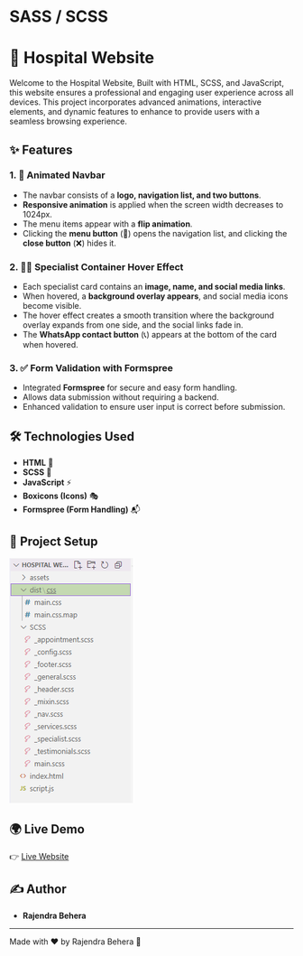 # SASS / SCSS

# 🏥 Hospital Website

Welcome to the Hospital Website, Built with HTML, SCSS, and JavaScript, this website ensures a professional and engaging user experience across all devices. This project incorporates advanced animations, interactive elements, and dynamic features to enhance to provide users with a seamless browsing experience.

## ✨ Features

### 1. 🎨 **Animated Navbar**
- The navbar consists of a **logo, navigation list, and two buttons**.
- **Responsive animation** is applied when the screen width decreases to 1024px.
- The menu items appear with a **flip animation**.
- Clicking the **menu button** (📂) opens the navigation list, and clicking the **close button** (❌) hides it.

### 2. 👨‍⚕️ **Specialist Container Hover Effect**
- Each specialist card contains an **image, name, and social media links**.
- When hovered, a **background overlay appears**, and social media icons become visible.
- The hover effect creates a smooth transition where the background overlay expands from one side, and the social links fade in.
- The **WhatsApp contact button** (📞) appears at the bottom of the card when hovered.

### 3. ✅ **Form Validation with Formspree**
- Integrated **Formspree** for secure and easy form handling.
- Allows data submission without requiring a backend.
- Enhanced validation to ensure user input is correct before submission.

## 🛠 Technologies Used
- **HTML** 📄
- **SCSS** 🎨
- **JavaScript** ⚡
- **Boxicons (Icons)** 🎭
- **Formspree (Form Handling)** 📬

## 🚀 Project Setup
![Folder structure](https://github.com/BRajendra10/SASS/blob/4f9b28b45cca3e13c9653c6fa1b92547cef9b45f/Hospital%20website%20-%20EGATOR/assets/Folder%20structure.png)

## 🌍 Live Demo
👉 [Live Website](https://gregarious-zuccutto-6708a8.netlify.app/)

## ✍️ Author
- **Rajendra Behera**

---

Made with ❤️ by Rajendra Behera 🚀

